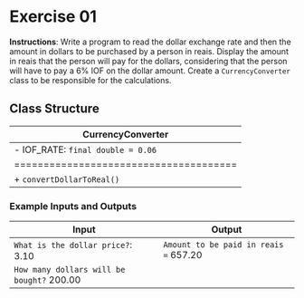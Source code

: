 # Exercise 01
**Instructions**:
Write a program to read the dollar exchange rate and then the amount in dollars to be purchased by a person in reais. Display the amount in reais that the person will pay for the dollars, considering that the person will have to pay a 6% IOF on the dollar amount. Create a `CurrencyConverter` class to be responsible for the calculations.
## Class Structure

| **CurrencyConverter**                  |
|----------------------------------------|
| - IOF_RATE: `final double = 0.06`      |
| ====================================== |
| + `convertDollarToReal()`              |

### Example Inputs and Outputs

| **Input**                                 | **Output**                             |
|-------------------------------------------|----------------------------------------|
| `What is the dollar price?`: 3.10         | `Amount to be paid in reais =`  657.20 |
| `How many dollars will be bought?` 200.00 |                                        |


